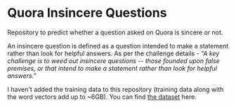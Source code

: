 # Quora Insincere Questions

Repository to predict whether a question asked on Quora is sincere or not.

An insincere question is defined as a question intended to make a statement rather than look for helpful answers. As per the challenge details - *"A key challenge is to weed out insincere questions -- those founded upon false premises, or that intend to make a statement rather than look for helpful answers."*

I haven't added the training data to this repository (training data along with the word vectors add up to ~6GB). 
You can find [the dataset](https://www.kaggle.com/c/quora-insincere-questions-classification/data) here.
